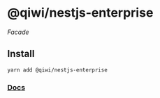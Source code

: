 # @qiwi/nestjs-enterprise
*Facade*

## Install
```shell script
yarn add @qiwi/nestjs-enterprise
```

### [Docs](https://qiwi.github.io/nestjs-enterprise/facade/)

